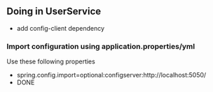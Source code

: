 ## Doing in UserService
- add config-client dependency

### Import configuration using application.properties/yml
Use these following properties
- spring.config.import=optional:configserver:http://localhost:5050/
- DONE